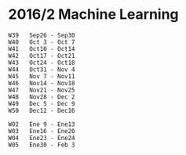 # 2016/2 Machine Learning

    W39   Sep26 - Sep30
    W40   Oct 3 - Oct 7
    W41   Oct10 - Oct14
    W42   Oct17 - Oct21
    W43   Oct24 - Oct18
    W44   Oct31 - Nov 4
    W45   Nov 7 - Nov11
    W46   Nov14 - Nov18
    W47   Nov21 - Nov25
    W48   Nov28 - Dec 2
    W49   Dec 5 - Dec 9
    W50   Dec12 - Dec16
    
    W02   Ene 9 - Ene13
    W03   Ene16 - Ene20
    W04   Ene23 - Ene24
    W05   Ene30 - Feb 3
